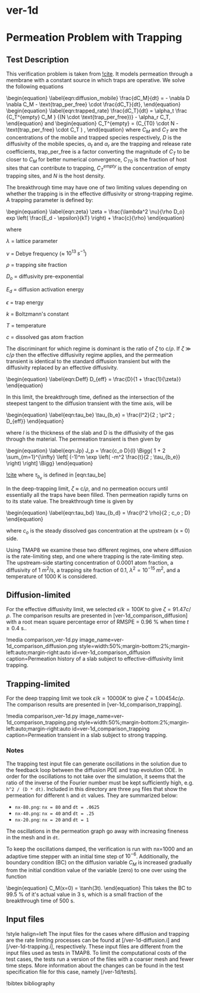 # ver-1d

# Permeation Problem with Trapping

## Test Description

This verification problem is taken from [!cite](longhurst1992verification). It models permeation through a membrane with a constant source in which traps are operative. We solve the following equations

\begin{equation}
    \label{eqn:diffusion_mobile}
    \frac{dC_M}{dt} = - \nabla D \nabla C_M - \text{trap\_per\_free} \cdot \frac{dC_T}{dt},
\end{equation}
\begin{equation}
    \label{eqn:trapped_rate}
    \frac{dC_T}{dt} = \alpha_t  \frac {C_T^{empty} C_M } {(N \cdot \text{trap\_per\_free})} - \alpha_r C_T,
\end{equation}
and
\begin{equation}
    C_T^{empty} = (C_{T0} \cdot N - \text{trap\_per\_free} \cdot C_T  ) ,
\end{equation}
where $C_M$ and $C_T$ are the concentrations of the mobile and trapped species respectively, $D$ is the diffusivity of the mobile species, $\alpha_t$ and $\alpha_r$ are the trapping and release rate coefficients, $\text{trap\_per\_free}$ is a factor converting the magnitude of $C_T$ to be closer to $C_M$ for better numerical convergence, $C_{T0}$ is the fraction of host sites that can contribute to trapping, $C_T^{empty}$ is the concentration of empty trapping sites, and $N$ is the host density.

The breakthrough time may have one of two limiting values depending on whether the trapping is in the effective diffusivity or strong-trapping regime. A trapping parameter is defined by:

\begin{equation}
  \label{eqn:zeta}
    \zeta = \frac{\lambda^2 \nu}{\rho D_o} exp \left( \frac{E_d - \epsilon}{kT} \right) + \frac{c}{\rho}
\end{equation}

where

$\lambda$ = lattice parameter

$\nu$ = Debye frequency ($\approx$ $10^{13} \; s^{-1}$)

$\rho$ = trapping site fraction

$D_o$ = diffusivity pre-exponential

$E_d$ = diffusion activation energy

$\epsilon$ = trap energy

$k$ = Boltzmann's constant

$T$ = temperature

$c$ = dissolved gas atom fraction

The discriminant for which regime is dominant is the ratio of $\zeta$ to c/$\rho$. If $\zeta$ $\gg$ c/$\rho$ then the effective diffusivity regime applies, and the permeation transient is identical to the standard diffusion transient but with the diffusivity replaced by an effective diffusivity.

\begin{equation}
\label{eqn:Deff}
    D_{eff} = \frac{D}{1 + \frac{1}{\zeta}}
\end{equation}

In this limit, the breakthrough time, defined as the intersection of the steepest tangent to the diffusion transient with the time axis, will be

\begin{equation}
\label{eqn:tau_be}
    \tau_{b_e} = \frac{l^2}{2 \; \pi^2 \; D_{eff}}
\end{equation}

where $l$ is the thickness of the slab and D is the diffusivity of the gas through the material. The permeation transient is then given by


\begin{equation}
\label{eqn:Jp}
    J_p = \frac{c_o D}{l} \Bigg\{ 1 + 2 \sum_{m=1}^{\infty} \left[ (-1)^m \exp \left( -m^2 \frac{t}{2 \; \tau_{b_e}} \right) \right] \Bigg\}
\end{equation}


[!cite](longhurst2005verification) where $\tau_{b_e}$ is defined in [eqn:tau_be]

In the deep-trapping limit, $\zeta$ $\approx$ c/$\rho$, and no permeation occurs until essentially all the traps have been filled. Then permeation rapidly turns on to its state value. The breakthrough time is given by

\begin{equation}
\label{eqn:tau_bd}
    \tau_{b_d} = \frac{l^2 \rho}{2 \; c_o \; D}
\end{equation}

where $c_o$ is the steady dissolved gas concentration at the upstream (x = 0) side.

Using TMAP8 we examine these two different regimes, one where diffusion is the rate-limiting step, and one where trapping is the rate-limiting step. The upstream-side starting concentration of 0.0001 atom fraction, a diffusivity of 1 $m^2$/s, a trapping site fraction of 0.1, $\lambda^2 = 10^{-15} \; m^2$, and a temperature of 1000 K is considered.


## Diffusion-limited

For the effective diffusivity limit, we selected $\epsilon/k = 100 K$ to give $\zeta = 91.47 c/\rho$. The comparison results are presented in [ver-1d_comparison_diffusion] with a root mean square percentage error of RMSPE = 0.96 % when time $t \geq 0.4$ s..

!media comparison_ver-1d.py
       image_name=ver-1d_comparison_diffusion.png
       style=width:50%;margin-bottom:2%;margin-left:auto;margin-right:auto
       id=ver-1d_comparison_diffusion
       caption=Permeation history of a slab subject to effective-diffusivity limit trapping.

## Trapping-limited

For the deep trapping limit we took $\epsilon/k = 10000 K$ to give $\zeta = 1.00454 c/\rho$.  The comparison results are presented in [ver-1d_comparison_trapping].

!media comparison_ver-1d.py
       image_name=ver-1d_comparison_trapping.png
       style=width:50%;margin-bottom:2%;margin-left:auto;margin-right:auto
       id=ver-1d_comparison_trapping
       caption=Permeation transient in a slab subject to strong trapping.




### Notes

The trapping test input file can generate oscillations in the solution due to the feedback loop between the diffusion PDE and trap evolution ODE. In order for the oscillations to not take over the simulation, it seems
that the ratio of the inverse of the Fourier number must be kept
sufficiently high, e.g. `h^2 / (D * dt)`. Included in this directory are three
`png` files that show the permeation for different `h` and `dt` values. They are
summarized below:

- `nx-80.png`: `nx = 80` and `dt = .0625`
- `nx-40.png`: `nx = 40` and `dt = .25`
- `nx-20.png`: `nx = 20` and `dt = 1`

The oscillations in the permeation graph go away with increasing fineness in the
mesh and in `dt`.

To keep the oscillations damped, the verification is run with nx=1000 and an adaptive time stepper with an initial time step of $10^{-6}$. Additionally, the boundary condition (BC) on the diffusion variable $C_M$ is increased gradually from the initial condition value of the variable (zero) to one over using the function

\begin{equation}
    C_M(x=0) = \tanh(3t).
\end{equation}
This takes the BC to 99.5 % of it's actual value in 3 s, which is a small fraction of the breakthrough time of 500 s.

## Input files

!style halign=left
The input files for the cases where diffusion and trapping are the rate limiting processes can be found at [/ver-1d-diffusion.i] and [/ver-1d-trapping.i], respectively. These input files are different from the input files used as tests in TMAP8. To limit the computational costs of the test cases, the tests run a version of the files with a coarser mesh and fewer time steps. More information about the changes can be found in the test specification file for this case, namely [/ver-1d/tests].

!bibtex bibliography
